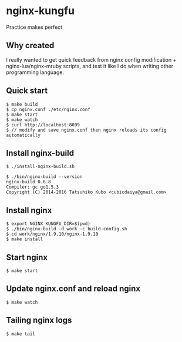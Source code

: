 # nginx-kungfu

Practice makes perfect

## Why created

I really wanted to get quick feedback from nginx config modification + nginx-lua/nginx-mruby scripts, and test it like I do when writing other programming language.


## Quick start

```
$ make build
$ cp nginx.conf ./etc/nginx.conf
$ make start
$ make watch
$ curl http://localhost:8099
$ // modify and save nginx.conf then nginx reloads its config automatically
```


## Install nginx-build

```
$ ./install-nginx-build.sh
```

```
$ ./bin/nginx-build --version
nginx-build 0.6.8
Compiler: gc go1.5.3
Copyright (C) 2014-2016 Tatsuhiko Kubo <cubicdaiya@gmail.com>
```

## Install nginx

```
$ export NGINX_KUNGFU_DIR=$(pwd)
$ ./bin/nginx-build -d work -c build-config.sh
$ cd work/nginx/1.9.10/nginx-1.9.10
$ make install
```

## Start nginx

```
$ make start
```

## Update nginx.conf and reload nginx

```
$ make watch
```

## Tailing nginx logs

```
$ make tail
```
